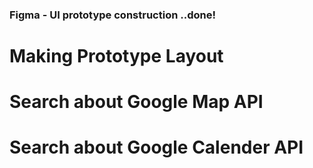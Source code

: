 ### Figma - UI prototype construction  ..done!

# Making Prototype Layout 
# Search about Google Map API
# Search about Google Calender API
